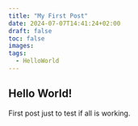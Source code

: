 ```yaml
---
title: "My First Post"
date: 2024-07-07T14:41:24+02:00
draft: false
toc: false
images:
tags:
  - HelloWorld
---
```


## Hello World!

First post just to test if all is working.
